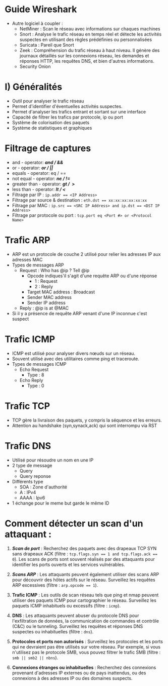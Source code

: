 # Guide Wireshark 
* Autre logiciel à coupler : 
	* NetMiner : Scan le réseau avec informations sur chaques machines 
	* Snort : Analyse le trafic réseau en temps réel et détecte les activités suspectes en utilisant des règles prédéfinies ou personnalisées
	* Suricata : Pareil que Snort
	* Zeek : Compréhension du trafic réseau à haut niveau. Il génère des journaux détaillés sur les connexions réseau, les demandes et réponses HTTP, les requêtes DNS, et bien d'autres informations.
	* Security Onion

# I) Généralités
* Outil pour analyser le trafic réseau
* Permet d'identifier d'éventuelles activités suspectes.
* Permet d'analyser les trafics entrant et sortant sur une interface
* Capacité de filtrer les trafics par protocole, ip ou port
* Système de colorisation des paquets
* Système de statistiques et graphiques

# Filtrage de captures 
-   and - operator: ***and / &&***
-   or - operator: ***or / ||***
-   equals - operator: eq / == 
-   not equal - operator: ***ne / !=***
-   greater than - operator: ***gt /  >***
-   less than - operator: ***lt / <***
- Filtrage par IP : `ip.addr == <IP Address>`
- Filtrage par source & destination : `eth.dst == xx:xx:xx:xx:xx:xx`
- Filtrage par MAC : `ip.src == <SRC IP Address> and ip.dst == <DST IP Address>`
- Filtrage par protocole ou port : `tcp.port eq <Port #> or <Protocol Name>`

# Trafic ARP
* ARP est un protocole de couche 2 utilisé pour relier les adresses IP aux adresses MAC
* Types de messages ARP
	* Request : Who has @ip ? Tell @ip
		* Opcode indiques'il s'agit d'une requête ARP ou d'une réponse
			* 1 : Request
			* 2 : Reply
		* Target MAC address : Broadcast 
		* Sender MAC address 
		* Sender IP address
	* Reply : @ip is at @MAC
* Si il y a présence de requête ARP venant d'une IP inconnue c'est suspect 

# Trafic ICMP 
* ICMP est utilisé pour analyser divers nœuds sur un réseau.
* Souvent utilisé avec des utilitaires comme ping et traceroute.
* Types de messages ICMP 
	* Echo Request
		* Type : 8
	* Echo Reply
		* Type : 0

# Trafic TCP
* TCP gère la livraison des paquets, y compris la séquence et les erreurs.
* Attention au handshake (syn,synack,ack) qui sont interrompu via RST

# Trafic DNS
* Utilisé pour résoudre un nom en une IP
* 2 type de message
	* Query
	* Query reponse 
* Différents type 
	* SOA : Zone d'authorité
	* A : IPv4
	* AAAA : Ipv6
* 1 échange pour le meme but garde le même ID

# Comment détecter un scan d'un attaquant : 
1. ***Scan de port*** : Recherchez des paquets avec des drapeaux TCP SYN sans drapeaux ACK (filtre : `tcp.flags.syn == 1 and tcp.flags.ack == 0`). Les scans de ports sont souvent réalisés par des attaquants pour identifier les ports ouverts et les services vulnérables.
2. ***Scans ARP*** : Les attaquants peuvent également utiliser des scans ARP pour découvrir des hôtes actifs sur le réseau. Surveillez les requêtes ARP excessives (filtre : `arp.opcode == 1`).
    
3.  **Trafic ICMP** : Les outils de scan réseau tels que ping et nmap peuvent utiliser des paquets ICMP pour cartographier le réseau. Surveillez les paquets ICMP inhabituels ou excessifs (filtre : `icmp`).
    
4.  **DNS** : Les attaquants peuvent abuser du protocole DNS pour l'exfiltration de données, la communication de commandes et contrôle (C&C) ou le tunneling. Surveillez les requêtes et réponses DNS suspectes ou inhabituelles (filtre : `dns`).
    
5.  **Protocoles et ports non autorisés** : Surveillez les protocoles et les ports qui ne devraient pas être utilisés sur votre réseau. Par exemple, si vous n'utilisez pas le protocole SMB, vous pouvez filtrer le trafic SMB (filtre : `smb || smb2 || nbns`).
    
6.  **Connexions étranges ou inhabituelles** : Recherchez des connexions provenant d'adresses IP externes ou de pays inattendus, ou des connexions à des adresses IP ou des domaines suspects.


